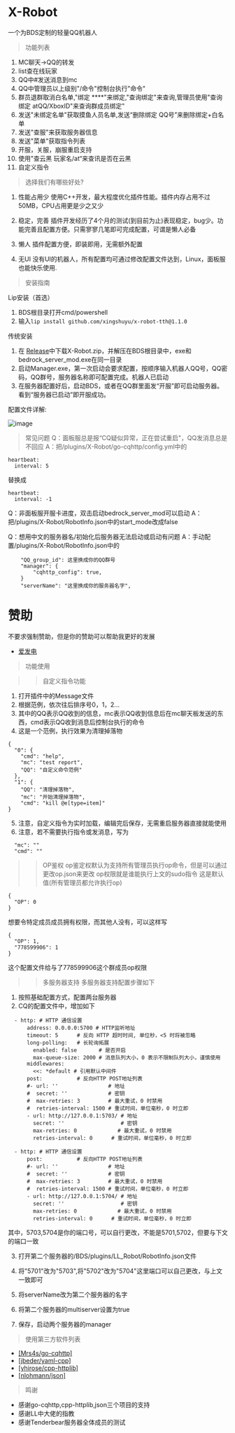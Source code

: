 # X-Robot
一个为BDS定制的轻量QQ机器人

>功能列表

1. MC聊天->QQ的转发
2. list查在线玩家
3. QQ中#发送消息到mc
4. QQ中管理员以上级别"/命令"控制台执行"命令"
5. 群员退群取消白名单,"绑定 ****"来绑定,"查询绑定"来查询,管理员使用"查询绑定 atQQ/XboxID"来查询群成员绑定"
6. 发送"未绑定名单"获取摸鱼人员名单,发送“删除绑定 QQ号”来删除绑定+白名单
7. 发送"查服"来获取服务器信息
8. 发送"菜单"获取指令列表
9. 开服，关服，崩服重启支持
10. 使用"查云黑 玩家名/at“来查讯是否在云黑
11. 自定义指令

>选择我们有哪些好处?

1. 性能占用少
   使用C++开发，最大程度优化插件性能。插件内存占用不过50MB，CPU占用更是少之又少

2. 稳定，完善
   插件开发经历了4个月的测试(到目前为止)表现稳定，bug少。功能完善且配置方便。只需寥寥几笔即可完成配置，可谓是懒人必备

3. 懒人
   插件配置方便，即装即用，无需额外配置

4. 无UI
   没有UI的机器人，所有配置均可通过修改配置文件达到，Linux，面板服也能快乐使用.

>安装指南

Lip安装（首选）
1. BDS根目录打开cmd/powershell
2. 输入```lip install github.com/xingshuyu/x-robot-tth@1.1.0```

传统安装
1. 在 [Release](https://github.com/XingShuyu/X-Robot/releases)中下载X-Robot.zip，并解压在BDS根目录中，exe和bedrock_server_mod.exe在同一目录
2. 启动Manager.exe，第一次启动会要求配置，按顺序输入机器人QQ号，QQ密码，QQ群号，服务器名称即可配置完成。机器人已启动
3. 在服务器配置好后，启动BDS，或者在QQ群里面发“开服”即可启动服务器。看到“服务器已启动”即开服成功。

配置文件详解:


![image](https://user-images.githubusercontent.com/82715884/207810448-0243a1da-2e92-4763-a70d-827558429d71.png)

>常见问题
Q：面板服总是报“CQ疑似异常，正在尝试重启"，QQ发消息总是不回应
A：把/plugins/X-Robot/go-cqhttp/config.yml中的
```
heartbeat:
  interval: 5
```
替换成
```
heartbeat:
  interval: -1
```

Q：非面板服开服卡进度，双击启动bedrock_server_mod可以启动
A：把/plugins/X-Robot/RobotInfo.json中的start_mode改成false

Q：想用中文的服务器名/初始化后服务器无法启动或启动有问题
A：手动配置/plugins/X-Robot/RobotInfo.json中的
```
    "QQ_group_id": 这里换成你的QQ群号
    "manager": {
        "cqhttp_config": true,
    }
    "serverName": "这里换成你的服务器名字",
```

# 赞助
不要求强制赞助，但是你的赞助可以帮助我更好的发展
* [爱发电](https://afdian.net/@X-Robot)

>功能使用

>>自定义指令功能
1. 打开插件中的Message文件
2. 根据范例，依次往后排序号0，1，2...
3. 其中的QQ表示QQ收到的信息，mc表示QQ收到信息后在mc聊天板发送的东西，cmd表示QQ收到消息后控制台执行的命令
4. 这是一个范例，执行效果为清理掉落物
```
{
  "0": {
    "cmd": "help",
    "mc": "test report",
    "QQ": "自定义命令范例"
  },
  "1": {
    "QQ": "清理掉落物",
    "mc": "开始清理掉落物",
    "cmd": "kill @e[type=item]"
}
```
5. 注意，自定义指令为实时加载，编辑完后保存，无需重启服务器直接就能使用
6. 注意，若不需要执行指令或发消息，写为
```
  "mc": ""
  "cmd": ""
```

>>OP鉴权
op鉴定权默认为支持所有管理员执行op命令，但是可以通过更改op.json来更改
op权限就是谁能执行上文的sudo指令
这是默认值(所有管理员都允许执行op)
```
{
  "OP": 0
}
```

想要令特定成员成员拥有权限，而其他人没有，可以这样写
```
{
  "OP": 1,
  "778599906": 1
}
```
这个配置文件给与了778599906这个群成员op权限
>>多服务器支持
多服务器支持配置步骤如下
1. 按照基础配置方式，配置两台服务器
2. CQ的配置文件中，增加如下
```
  - http: # HTTP 通信设置
      address: 0.0.0.0:5700 # HTTP监听地址
      timeout: 5      # 反向 HTTP 超时时间, 单位秒，<5 时将被忽略
      long-polling:   # 长轮询拓展
        enabled: false       # 是否开启
        max-queue-size: 2000 # 消息队列大小，0 表示不限制队列大小，谨慎使用
      middlewares:
        <<: *default # 引用默认中间件
      post:           # 反向HTTP POST地址列表
      #- url: ''                # 地址
      #  secret: ''             # 密钥
      #  max-retries: 3         # 最大重试，0 时禁用
      #  retries-interval: 1500 # 重试时间，单位毫秒，0 时立即
      - url: http://127.0.0.1:5703/ # 地址
        secret: ''                  # 密钥
        max-retries: 0             # 最大重试，0 时禁用
        retries-interval: 0      # 重试时间，单位毫秒，0 时立即
      
  - http: # HTTP 通信设置
      post:           # 反向HTTP POST地址列表
      #- url: ''                # 地址
      #  secret: ''             # 密钥
      #  max-retries: 3         # 最大重试，0 时禁用
      #  retries-interval: 1500 # 重试时间，单位毫秒，0 时立即
      - url: http://127.0.0.1:5704/ # 地址
        secret: ''                  # 密钥
        max-retries: 0             # 最大重试，0 时禁用
        retries-interval: 0      # 重试时间，单位毫秒，0 时立即
```
其中，5703,5704是你的端口号，可以自行更改，不能是5701,5702，但要与下文的端口一致

3. 打开第二个服务器的/BDS/plugins/LL_Robot/RobotInfo.json文件

4. 将"5701"改为"5703",将"5702"改为"5704"这里端口可以自己更改，与上文一致即可

5. 将serverName改为第二个服务器的名字

6. 将第二个服务器的multiserver设置为true

7. 保存，启动两个服务器的manager

>使用第三方软件列表

* [[Mrs4s/go-cqhttp]](https://github.com/Mrs4s/go-cqhttp)
* [[jbeder/yaml-cpp]](https://github.com/jbeder/yaml-cpp)
* [[yhirose/cpp-httplib]](https://github.com/yhirose/cpp-httplib)
* [[nlohmann/json]](https://github.com/nlohmann/json)

>鸣谢

* 感谢go-cqhttp,cpp-httplib,json三个项目的支持
* 感谢LL中大佬的指教
* 感谢Tenderbear服务器全体成员的测试

